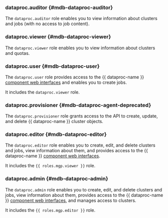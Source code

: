 ### dataproc.auditor {#mdb-dataproc-auditor}

The `dataproc.auditor` role enables you to view information about clusters and jobs (with no access to job content).

### dataproc.viewer {#mdb-dataproc-viewer}

The `dataproc.viewer` role enables you to view information about clusters and quotas.

### dataproc.user {#mdb-dataproc-user}

The `dataproc.user` role provides access to the {{ dataproc-name }} [component web interfaces](../../../data-proc/concepts/interfaces.md) and enables you to create jobs.

It includes the `dataproc.viewer` role.

### dataproc.provisioner {#mdb-dataproc-agent-deprecated}

The `dataproc.provisioner` role grants access to the API to create, update, and delete {{ dataproc-name }} cluster objects.

### dataproc.editor {#mdb-dataproc-editor}

The `dataproc.editor` role enables you to create, edit, and delete clusters and jobs, view information about them, and provides access to the {{ dataproc-name }} [component web interfaces](../../../data-proc/concepts/interfaces.md).

It includes the `{{ roles.mgp.viewer }}` role.

### dataproc.admin {#mdb-dataproc-admin}

The `dataproc.admin` role enables you to create, edit, and delete clusters and jobs, view information about them, provides access to the {{ dataproc-name }} [component web interfaces](../../../data-proc/concepts/interfaces.md), and manages access to clusters.

It includes the `{{ roles.mgp.editor }}` role.
